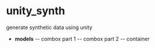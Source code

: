 # unity_synth
generate synthetic data using unity

* __models__
-- combox part 1
-- combox part 2
-- container
